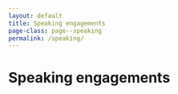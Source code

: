 ```yaml
---
layout: default
title: Speaking engagements
page-class: page--speaking
permalink: /speaking/
---
```


# Speaking engagements
